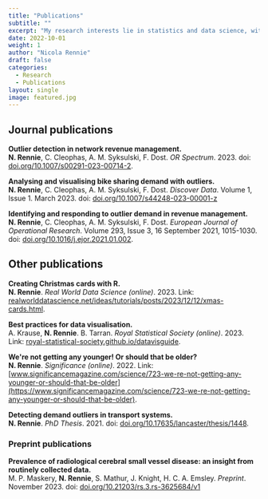 ```yaml
---
title: "Publications"
subtitle: ""
excerpt: "My research interests lie in statistics and data science, with a focus on applications to health data."
date: 2022-10-01
weight: 1
author: "Nicola Rennie"
draft: false
categories:
  - Research
  - Publications
layout: single
image: featured.jpg
---
```


## Journal publications

**Outlier detection in network revenue management.** <br>
**N. Rennie**, C. Cleophas, A. M. Syksulski, F. Dost. *OR Spectrum*. 2023. doi: [doi.org/10.1007/s00291-023-00714-2](https://doi.org/10.1007/s00291-023-00714-2).


**Analysing and visualising bike sharing demand with outliers.** <br>
**N. Rennie**, C. Cleophas, A. M. Syksulski, F. Dost. *Discover Data*. Volume 1, Issue 1. March 2023. doi: [doi.org/10.1007/s44248-023-00001-z](https://doi.org/10.1007/s44248-023-00001-z)


**Identifying and responding to outlier demand in revenue management.** <br>
**N. Rennie**, C. Cleophas, A. M. Syksulski, F. Dost. *European Journal of Operational Research*. Volume 293, Issue 3, 16 September 2021, 1015-1030. doi: [doi.org/10.1016/j.ejor.2021.01.002](https://doi.org/10.1016/j.ejor.2021.01.002).


## Other publications


**Creating Christmas cards with R.** <br>
**N. Rennie**. *Real World Data Science (online)*. 2023. Link: [realworlddatascience.net/ideas/tutorials/posts/2023/12/12/xmas-cards.html](https://realworlddatascience.net/ideas/tutorials/posts/2023/12/12/xmas-cards.html).


**Best practices for data visualisation.** <br>
A. Krause, **N. Rennie**. B. Tarran. *Royal Statistical Society (online)*. 2023. Link: [royal-statistical-society.github.io/datavisguide](https://royal-statistical-society.github.io/datavisguide/).


**We're not getting any younger! Or should that be older?** <br>
**N. Rennie**. *Significance (online)*. 2022. Link: [www.significancemagazine.com/science/723-we-re-not-getting-any-younger-or-should-that-be-older](https://www.significancemagazine.com/science/723-we-re-not-getting-any-younger-or-should-that-be-older).


**Detecting demand outliers in transport systems.** <br>
**N. Rennie**. *PhD Thesis*. 2021. doi: [doi.org/10.17635/lancaster/thesis/1448](https://doi.org/10.17635/lancaster/thesis/1448).


### Preprint publications


**Prevalence of radiological cerebral small vessel disease: an insight from routinely collected data.** <br>
M. P. Maskery, **N. Rennie**, S. Mathur, J. Knight, H. C. A. Emsley. *Preprint*. November 2023.
doi: [doi.org/10.21203/rs.3.rs-3625684/v1](https://doi.org/10.21203/rs.3.rs-3625684/v1)

